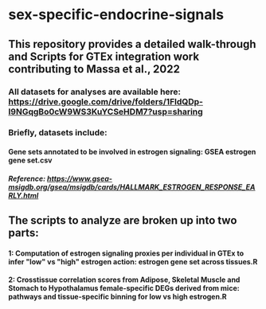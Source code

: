 # sex-specific-endocrine-signals
## This repository provides a detailed walk-through and Scripts for GTEx integration work contributing to Massa et al., 2022
### All datasets for analyses are available here: https://drive.google.com/drive/folders/1FldQDp-I9NGqgBo0cW9WS3KuYCSeHDM7?usp=sharing
### Briefly, datasets include:
#### Gene sets annotated to be involved in estrogen signaling: GSEA estrogen gene set.csv
##### Reference: https://www.gsea-msigdb.org/gsea/msigdb/cards/HALLMARK_ESTROGEN_RESPONSE_EARLY.html


## The scripts to analyze are broken up into two parts:
#### 1: Computation of estrogen signaling proxies per individual in GTEx to infer "low" vs "high" estrogen action: estrogen gene set across tissues.R
#### 2: Crosstissue correlation scores from Adipose, Skeletal Muscle and Stomach to Hypothalamus female-specific DEGs derived from mice: pathways and tissue-specific binning for low vs high estrogen.R
